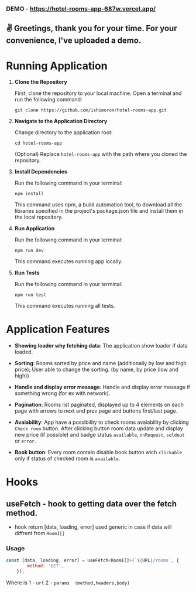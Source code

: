 ### DEMO - https://hotel-rooms-app-687w.vercel.app/

## ✌️ Greetings, thank you for your time. For your convenience, I've uploaded a demo.

# Running Application

1.  **Clone the Repository**
    
    First, clone the repository to your local machine. Open a terminal and run the following command:
    
    `git clone https://github.com/ishimoron/hotel-rooms-app.git` 
  

2.  **Navigate to the Application Directory**
    
    Change directory to the application root:
    
    `cd hotel-rooms-app` 
    
    (Optional) Replace `hotel-rooms-app` with the path where you cloned the repository.


3.  **Install Dependencies**

    Run the following command in your terminal:

    `npm install`

    This command uses npm, a build automation tool, to download all the libraries specified in the project's package.json file and install them in the local repository.


4.  **Run Application**

    Run the following command in your terminal:

    `npm run dev`

    This command executes running app locally.

5.  **Run Tests**

    Run the following command in your terminal:

    `npm run test`

    This command executes running all tests.
    
    
#

# Application Features

- **Showing loader why fetching data**: The application show loader if data loaded.

- **Sorting**: Rooms sorted by price and name (additionally by low and high price); User able to change the sorting. (by name,
by price (low and high))

- **Handle and display error message**: Handle and display error message if something wrong (for ex with network).

- **Pagination**: Rooms list paginated, displayed up to 4 elements on each page with arrows to next and prev page and buttons first/last page.

- **Avaiability**: App have a possibility to check rooms avaiability by clicking `Check room` button. After clicking button room data update and display new price (if possible) and badge status `available`,
`onRequest`, `soldout` or `error`.

- **Book button**: Every room contain disable book button wich `clickable` only if status of checked room is `available`.

# Hooks

## useFetch - hook to getting data over the fetch method. 

- hook return [data, loading, error]
used generic in case if data will diffrent from `RoomI[]`

### Usage 
```javascript 
const [data, loading, error] = useFetch<RoomI[]>(`${URL}/rooms`, {
		method: 'GET',
	});
```
Where is 1 - `url`
2 - `params  (method,headers,body)`
